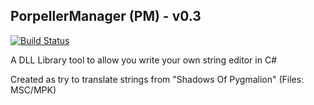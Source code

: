 ## PorpellerManager (PM) - v0.3
[![Build Status](https://travis-ci.org/ForumHulp/pageaddon.svg?branch=master)](http://vnx.uvnworks.com)

A DLL Library tool to allow you write your own string editor in C#

Created as try to translate strings from "Shadows Of Pygmalion" (Files: MSC/MPK)